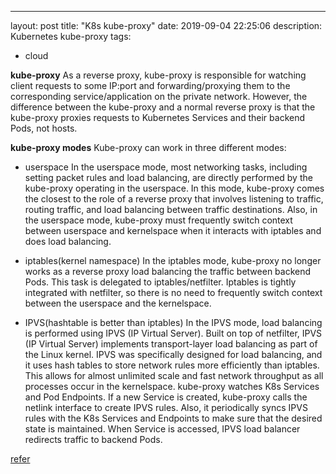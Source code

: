 ---
layout: post
title: "K8s kube-proxy"
date: 2019-09-04 22:25:06
description: Kubernetes kube-proxy
tags:
 - cloud

**kube-proxy**
As a reverse proxy, kube-proxy is responsible for watching client requests to some IP:port  and forwarding/proxying them to the corresponding service/application on the private network. However, the difference between the kube-proxy and a normal reverse proxy is that the kube-proxy proxies requests to Kubernetes Services and their backend Pods, not hosts.

**kube-proxy modes**
Kube-proxy can work in three different modes:

- userspace
In the userspace mode, most networking tasks, including setting packet rules and load balancing, are directly performed by the kube-proxy operating in the userspace. In this mode, kube-proxy comes the closest to the role of a reverse proxy that involves listening to traffic, routing traffic, and load balancing between traffic destinations. Also, in the userspace mode, kube-proxy must frequently switch context between userspace and kernelspace when it interacts with iptables and does load balancing.

- iptables(kernel namespace)
In the iptables mode, kube-proxy no longer works as a reverse proxy load balancing the traffic between backend Pods. This task is delegated to iptables/netfilter. Iptables is tightly integrated with netfilter, so there is no need to frequently switch context between the userspace and the kernelspace. 

- IPVS(hashtable is better than iptables)
In the IPVS mode, load balancing is performed using IPVS (IP Virtual Server). Built on top of netfilter, IPVS (IP Virtual Server) implements transport-layer load balancing as part of the Linux kernel. 
 IPVS was specifically designed for load balancing, and it uses hash tables to store network rules more efficiently than iptables. This allows for almost unlimited scale and fast network throughput as all processes occur in the kernelspace.
kube-proxy watches K8s Services and Pod Endpoints. If a new Service is created, kube-proxy calls the netlink interface to create IPVS rules.
Also, it periodically syncs IPVS rules with the K8s Services and Endpoints to make sure that the desired state is maintained.
When Service is accessed, IPVS load balancer redirects traffic to backend Pods.

[refer](https://supergiant.io/blog/understanding-kubernetes-kube-proxy/)


